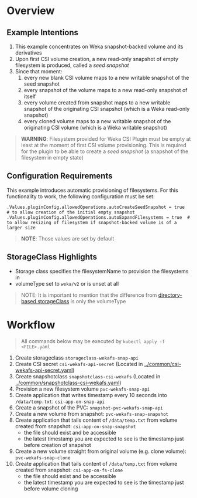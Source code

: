 # Overview
## Example Intentions
1. This example concentrates on Weka snapshot-backed volume and its derivatives
2. Upon first CSI volume creation, a new read-only snapshot of empty filesystem is produced, called a _seed snapshot_
3. Since that moment:
   1. every new blank CSI volume maps to a new writable snapshot of the seed snapshot
   2. every snapshot of the volume maps to a new read-only snapshot of itself
   3. every volume created from snapshot maps to a new writable snapshot of the originating CSI snapshot (which is a Weka read-only snapshot)
   4. every cloned volume maps to a new writable snapshot of the originating CSI volume (which is a Weka writable snapshot)

> **WARNING**: Filesystem provided for Weka CSI Plugin must be empty at least at the moment of first CSI volume provisioning.
  This is required for the plugin to be able to create a _seed snapshot_ (a snapshot of the filesystem in empty state)  

## Configuration Requirements
This example introduces automatic provisioning of filesystems. For this functionality to work, the following configuration must be set:
```
.Values.pluginConfig.allowedOperations.autoCreateSeedSnapshot = true  # to allow creation of the initial empty snapshot
.Values.pluginConfig.allowedOperations.autoExpandFilesystems = true  # to allow resizing of filesystem if snapshot-backed volume is of a larger size
```
> **NOTE**: Those values are set by default

## StorageClass Highlights
- Storage class specifies the filesystemName to provision the filesystems in
- volumeType set to `weka/v2` or is unset at all

> NOTE: It is important to mention that the difference from [directory-based storageClass](../dynamic_directory/storageclass-wekafs-dir-api.yaml) 
> is only the volumeType


# Workflow
> All commands below may be executed by `kubectl apply -f <FILE>.yaml`
1. Create storageclass `storageclass-wekafs-snap-api`
2. Create CSI secret `csi-wekafs-api-secret`  (Located in [../common/csi-wekafs-api-secret.yaml](../common/csi-wekafs-api-secret.yaml)) 
3. Create snapshotclass `snapshotclass-csi-wekafs` (Located in [../common/snapshotclass-csi-wekafs.yaml](../common/snapshotclass-csi-wekafs.yaml))
4. Provision a new filesystem volume `pvc-wekafs-snap-api`
5. Create application that writes timestamp every 10 seconds into `/data/temp.txt`: `csi-app-on-snap-api`
6. Create a snapshot of the PVC: `snapshot-pvc-wekafs-snap-api`
7. Create a new volume from snapshot: `pvc-wekafs-snap-snapshot`
8. Create application that tails content of `/data/temp.txt` from volume created from snapshot: `csi-app-on-snap-snapshot`
   - the file should exist and be accessible
   - the latest timestamp you are expected to see is the timestamp just before creation of snapshot
9. Create a new volume straight from original volume (e.g. clone volume): `pvc-wekafs-snap-clone`
10. Create application that tails content of `/data/temp.txt` from volume created from snapshot: `csi-app-on-fs-clone`
    - the file should exist and be accessible
    - the latest timestamp you are expected to see is the timestamp just before volume cloning
